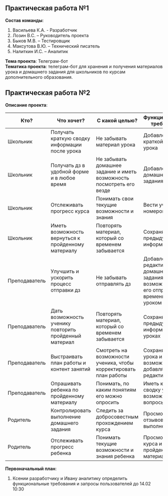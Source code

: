 ## Практическая работа №1  
**Состав команды**: 
1.	Васильева К.А. - Разработчик
2.	Лозин В.С. – Руководитель проекта 
3.	Быков М.В. – Тестировщик
4.	Максутова В.Ю. – Технический писатель
5.	Налиткин И.С. – Аналитик  

**Тема проекта**: Телеграм-бот    
**Тематика проекта**: телеграм-бот для хранения и получения материалов урока и домашнего задания для школьников по курсам дополнительного образования. 

## Практическая работа №2    

**Описание проекта**:  




Кто?     |  Что хочет? | С какой целью? | Функциональные требования 
------- | -------- | -------- | --------  
Школьник   |    Получать краткую сводку информации после урока | Не забывать материал урока | Добавление краткой сводки урока
Школьник   |   Получать дз в удобной форме и в любое время | Не забывать домашнее задание и иметь возможность посмотреть его везде | Добавление домашнего задания  
Школьник   |    Отслеживать прогресс курса | Понимать свои текущие возможности и знания | Вести учет номеров занятий 
Школьник   |    Иметь возможность вернуться к пройденному материалу | Повторять материал, который со временем забывается | Сохранять всю предыдущую информацию
Преподаватель   |  Улучшить и ускорить процесс отправки дз | Не забывать отправлять дз | Добавление и редактирование домашнего задания с возможностью его отправки по времени перед уроком 
Преподаватель   |  Дать возможность ученику повторить пройденный материал | Повторять материал, который со временем забывается | Сохранять всю предыдущую информацию об уроках  
Преподаватель   |  Выстраивать план работы и контент занятий | Смотреть на возможности ученика, чтобы корректировать план работы | Сохранять темы урока и иметь возможность добавлять их и редактировать
Преподаватель   |   Опрашивать ребенка по пройденному материалу | Понимать, по каким понятиям его можно опросить | Иметь краткую сводку урока и возможные вопросы 
Родитель   |   Контролировать выполнение домашнего задания  | Следить за добросовестным прохождением курса | Просмотр отзывов о выполнении дз 
Родитель   |  Отслеживать прогресс ребенка | Понимать текущие возможности и знания ребенка | Просмотр тем курса и пройденного материала 

**Первоначальный план**:   
1. Ксении разработчику и Ивану аналитику определить функциональные требования и запросы пользователей до 14.02 10:30 


